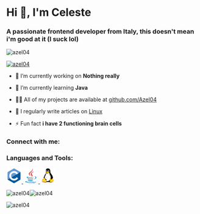 <h1 align="left">Hi 👋, I'm Celeste</h1>
<h3 align="left">A passionate frontend developer from Italy, this doesn't mean i'm good at it (I suck lol)</h3>

<p align="left"> <img src="https://komarev.com/ghpvc/?username=azel04&label=Profile%20views&color=0e75b6&style=flat" alt="azel04" /> </p>

<p align="left"> <a href="https://github.com/ryo-ma/github-profile-trophy"><img src="https://github-profile-trophy.vercel.app/?username=azel04" alt="azel04" /></a> </p>

- 🔭 I’m currently working on **Nothing really**

- 🌱 I’m currently learning **Java**

- 👨‍💻 All of my projects are available at [github.com/Azel04](github.com/Azel04)

- 📝 I regularly write articles on [Linux](Linux)

- ⚡ Fun fact **i have 2 functioning brain cells**

<h3 align="left">Connect with me:</h3>
<p align="left">
</p>

<h3 align="left">Languages and Tools:</h3>
<p align="left"> <a href="https://www.cprogramming.com/" target="_blank" rel="noreferrer"> <img src="https://raw.githubusercontent.com/devicons/devicon/master/icons/c/c-original.svg" alt="c" width="40" height="40"/> </a> <a href="https://www.java.com" target="_blank" rel="noreferrer"> <img src="https://raw.githubusercontent.com/devicons/devicon/master/icons/java/java-original.svg" alt="java" width="40" height="40"/> </a> <a href="https://www.linux.org/" target="_blank" rel="noreferrer"> <img src="https://raw.githubusercontent.com/devicons/devicon/master/icons/linux/linux-original.svg" alt="linux" width="40" height="40"/> </a> </p>

<p><img align="left" src="https://github-readme-stats.vercel.app/api/top-langs?username=azel04&show_icons=true&locale=en&layout=compact" alt="azel04" /></p>

<p>&nbsp;<img align="left" src="https://github-readme-stats.vercel.app/api?username=azel04&show_icons=true&locale=en" alt="azel04" /></p>

<p><img align="left" src="https://github-readme-streak-stats.herokuapp.com/?user=azel04&" alt="azel04" /></p>

